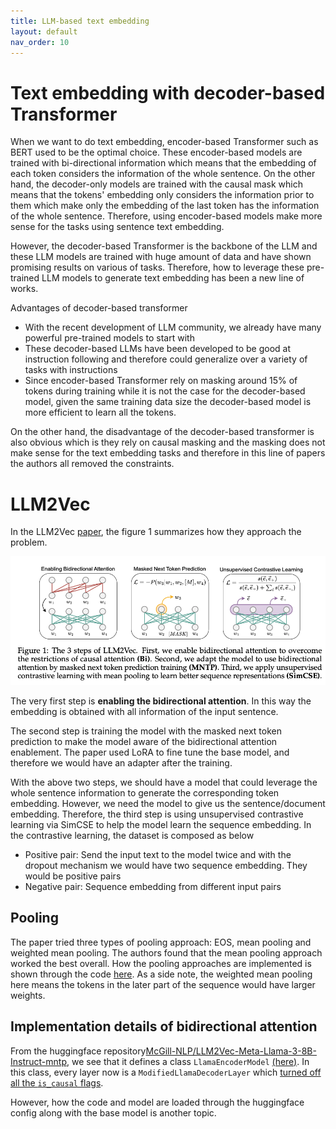 ```yaml
---
title: LLM-based text embedding
layout: default
nav_order: 10
---
```


# Text embedding with decoder-based Transformer
When we want to do text embedding, encoder-based Transformer such as BERT used to be the optimal choice.
These encoder-based models are trained with bi-directional information which means that the embedding of each token
considers the information of the whole sentence. On the other hand, the decoder-only models are trained with 
the causal mask which means that the tokens' embedding only considers the information prior to them which make only the
embedding of the last token has the information of the whole sentence. Therefore, using encoder-based models make more
sense for the tasks using sentence text embedding.

However, the decoder-based Transformer is the backbone of the LLM and these LLM models are trained with huge amount of
data and have shown promising results on various of tasks. Therefore, how to leverage these pre-trained LLM models to
 generate text embedding has been a new line of works.

Advantages of decoder-based transformer
- With the recent development of LLM community, we already have many powerful pre-trained models to start with
- These decoder-based LLMs have been developed to be good at instruction following and therefore could generalize over a variety of tasks with instructions
- Since encoder-based Transformer rely on masking around 15% of tokens during training while it is not the case for the decoder-based model, given the same training data size the decoder-based model is more efficient to learn all the tokens.


On the other hand, the disadvantage of the decoder-based transformer is also obvious which is they rely on causal masking and the masking does not make sense for the text embedding tasks and therefore in this line of papers the authors all removed the constraints.

# LLM2Vec

In the LLM2Vec [paper](https://arxiv.org/pdf/2404.05961), the figure 1 summarizes how they approach the problem.

![llm2vec_figure1](/docs/ml_misc/llm2vec/images/llm2vec_figure1.png)

The very first step is **enabling the bidirectional attention**. In this way the embedding is obtained with all information of the input sentence.

The second step is training the model with the masked next token prediction to make the model aware of the bidirectional attention enablement. The paper used LoRA to fine tune the base model, and therefore we would have an adapter after the training.

With the above two steps, we should have a model that could leverage the whole sentence information to generate the corresponding token embedding. However, we need the model to give us the sentence/document embedding. Therefore, the third step is using unsupervised contrastive learning via SimCSE to help the model learn the sequence embedding. In the contrastive learning, the dataset is composed as below
- Positive pair: Send the input text to the model twice and with the dropout mechanism we would have two sequence embedding. They would be positive pairs
- Negative pair: Sequence embedding from different input pairs

## Pooling
The paper tried three types of pooling approach: EOS, mean pooling and weighted mean pooling. The authors found that the mean pooling approach worked the best overall. How the pooling approaches are implemented is shown through the code [here](https://github.com/McGill-NLP/llm2vec/blob/main/llm2vec/llm2vec.py#L241-L273). As a side note, the weighted mean pooling here means the tokens in the later part of the sequence would have larger weights.


## Implementation details of bidirectional attention
From the huggingface repository[McGill-NLP/LLM2Vec-Meta-Llama-3-8B-Instruct-mntp](https://huggingface.co/McGill-NLP/LLM2Vec-Meta-Llama-3-8B-Instruct-mntp), we see that it defines a class `LlamaEncoderModel` [(here)](https://huggingface.co/McGill-NLP/LLM2Vec-Meta-Llama-3-8B-Instruct-mntp/blob/main/modeling_llama_encoder.py#L54). In this class, every layer now is a `ModifiedLlamaDecoderLayer` which [turned off all the `is_causal` flags](https://huggingface.co/McGill-NLP/LLM2Vec-Meta-Llama-3-8B-Instruct-mntp/blob/main/modeling_llama_encoder.py#L14-L32).

However, how the code and model are loaded through the huggingface config along with the base model is another topic. 



